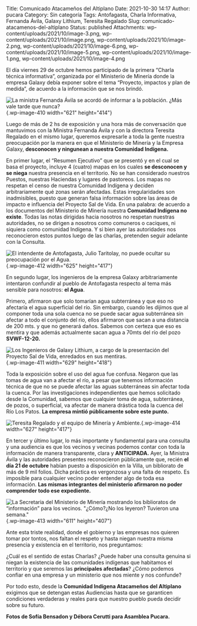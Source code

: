 Title: Comunicado Atacameños del Altiplano
Date: 2021-10-30 14:17
Author: pucara
Category: Sin categoría
Tags: Antofagasta, Charla Informativa, Fernanda Ávila, Galaxy Lithium, Teresita Regalado
Slug: comunicado-atacamenos-del-altiplano
Status: published
Attachments: wp-content/uploads/2021/10/image-3.png, wp-content/uploads/2021/10/image.png, wp-content/uploads/2021/10/image-2.png, wp-content/uploads/2021/10/image-6.png, wp-content/uploads/2021/10/image-5.png, wp-content/uploads/2021/10/image-1.png, wp-content/uploads/2021/10/image-4.png

<!-- wp:paragraph -->

El día viernes 29 de octubre hemos participado de la primera “Charla técnica informativa”, organizada por el Ministerio de Minería donde la empresa Galaxy debía exponer sobre el tema “Proyecto, impactos y plan de medida”, de acuerdo a la información que se nos brindó.

<!-- /wp:paragraph -->

<!-- wp:image {"id":410,"width":621,"height":414,"sizeSlug":"full","linkDestination":"none"} -->

![La ministra Fernanda Ávila se acordó de informar a la población. ¿*Más vale tarde que nunca?*]({static}wp-content/uploads/2021/10/image-2.png){.wp-image-410 width="621" height="414"}

<!-- /wp:image -->

<!-- wp:paragraph -->

Luego de más de 2 hs de exposición y una hora más de conversación que mantuvimos con la Ministra Fernanda Ávila y con la directora Teresita Regalado en el mismo lugar, queremos expresarle a toda la gente nuestra preocupación por la manera en que el Ministerio de Minería y la Empresa Galaxy, **desconocen y ningunean a nuestra Comunidad Indígena.**

<!-- /wp:paragraph -->

<!-- wp:paragraph -->

En primer lugar, el “Resumen Ejecutivo” que se presentó y en el cual se basa el proyecto, incluye 4 (cuatro) mapas en los cuales **se desconocen y se niega** nuestra presencia en el territorio. No se han considerado nuestros Puestos, nuestras Haciendas y lugares de pastoreos. Los mapas no respetan el censo de nuestra Comunidad Indígena y deciden arbitrariamente qué zonas serán afectadas. Estas irregularidades son inadmisibles, puesto que generan falsa información sobre las áreas de impacto e influencia del Proyecto Sal de Vida. En una palabra: de acuerdo a los documentos del Ministerio de Minería nuestra **Comunidad Indígena no existe**. Todas las notas dirigidas hacia nosotros no respetan nuestras autoridades, no se dirigen a nosotros como comuneros o caciques, ni siquiera como comunidad Indígena. Y si bien ayer las autoridades nos reconocieron estos puntos luego de las charlas, pretenden seguir adelante con la Consulta.

<!-- /wp:paragraph -->

<!-- wp:image {"id":412,"width":625,"height":417,"sizeSlug":"full","linkDestination":"none","className":"is-style-default"} -->

![El intendente de Antofagasta, Julio Taritolay, no puede ocultar su preocupación por el Agua.]({static}wp-content/uploads/2021/10/image-4.png){.wp-image-412 width="625" height="417"}

<!-- /wp:image -->

<!-- wp:paragraph -->

En segundo lugar, los ingenieros de la empresa Galaxy arbitrariamente intentaron confundir al pueblo de Antofagasta respecto al tema más sensible para nosotros: **el Agua**.

<!-- /wp:paragraph -->

<!-- wp:paragraph -->

Primero, afirmaron que solo tomarían agua subterránea y que eso no afectaría el agua superficial del río. Sin embargo, cuando les dijimos que al componer toda una sola cuenca no se puede sacar agua subterránea sin afectar a todo el conjunto del rio, ellos afirmaron que sacan a una distancia de 200 mts. y que no generará daños. Sabemos con certeza que eso es mentira y que además actualmente sacan agua a 70mts del río del pozo **SVWF-12-20.**

<!-- /wp:paragraph -->

<!-- wp:image {"id":411,"width":629,"height":418,"sizeSlug":"full","linkDestination":"none","className":"is-style-default"} -->

![Los Ingenieros de Galaxy Lithium, a cargo de la presentación del Proyecto Sal de Vida, enredados en sus mentiras.]({static}wp-content/uploads/2021/10/image-3.png){.wp-image-411 width="629" height="418"}

<!-- /wp:image -->

<!-- wp:paragraph -->

Toda la exposición sobre el uso del agua fue confusa. Negaron que las tomas de agua van a afectar el río, a pesar que tenemos información técnica de que no se puede afectar las aguas subterráneas sin afectar toda la cuenca. Por las investigaciones independientes que hemos solicitado desde la Comunidad, sabemos que cualquier toma de agua, subterránea, de pozos, o superficial, va afectar de manera drástica toda la cuenca del Río Los Patos. **La empresa mintió públicamente sobre este punto.**

<!-- /wp:paragraph -->

<!-- wp:image {"id":414,"width":627,"height":417,"sizeSlug":"full","linkDestination":"none","className":"is-style-default"} -->

![Teresita Regalado y el equipo de Minería y Ambiente.]({static}wp-content/uploads/2021/10/image-6.png){.wp-image-414 width="627" height="417"}

<!-- /wp:image -->

<!-- wp:paragraph -->

En tercer y último lugar, lo más importante y fundamental para una consulta y una audiencia es que los vecinos y vecinas podemos contar con toda la información de manera transparente, clara y **ANTICIPADA.** Ayer, la Ministra Ávila y las autoridades presentes reconocieron públicamente que, recién **el día 21 de octubre** habían puesto a disposición en la Villa, un bibliorato de más de 9 mil folios. Dicha práctica es vergonzosa y una falta de respeto. Es imposible para cualquier vecino poder entender algo de toda esa información. **Las mismas integrantes del ministerio afirmaron no poder comprender todo ese expediente.**

<!-- /wp:paragraph -->

<!-- wp:image {"id":413,"width":611,"height":407,"sizeSlug":"full","linkDestination":"none","className":"is-style-default"} -->

![La Secretaria del Ministerio de Minería mostrando los biblioratos de “información” para los vecinos. "¿Cómo?¿No los leyeron? Tuvieron una semana."]({static}wp-content/uploads/2021/10/image-5.png){.wp-image-413 width="611" height="407"}

<!-- /wp:image -->

<!-- wp:paragraph -->

Ante esta triste realidad, donde el gobierno y las empresas nos quieren tomar por tontos, nos faltan el respeto y hasta niegan nuestra misma presencia y existencia en el territorio, nos preguntamos:

<!-- /wp:paragraph -->

<!-- wp:paragraph -->

¿Cuál es el sentido de estas Charlas? ¿Puede haber una consulta genuina si niegan la existencia de las comunidades indígenas que habitamos el territorio y que seremos las **principales afectadas**? ¿Cómo podemos confiar en una empresa y un ministerio que nos miente y nos confunde?

<!-- /wp:paragraph -->

<!-- wp:paragraph -->

Por todo esto, desde la **Comunidad Indígena Atacameños del Altiplano** exigimos que se detengan estas Audiencias hasta que se garanticen condiciones verdaderas y reales para que nuestro pueblo pueda decidir sobre su futuro.

<!-- /wp:paragraph -->

<!-- wp:paragraph -->

<!-- /wp:paragraph -->

<!-- wp:paragraph -->

**Fotos de Sofía Bensadon y Débora Cerutti para Asamblea Pucara.**

<!-- /wp:paragraph -->
